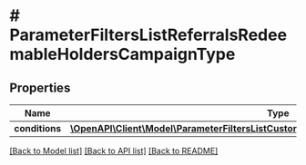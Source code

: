 # # ParameterFiltersListReferralsRedeemableHoldersCampaignType

## Properties

Name | Type | Description | Notes
------------ | ------------- | ------------- | -------------
**conditions** | [**\OpenAPI\Client\Model\ParameterFiltersListCustomerRedeemablesCampaignTypeConditions**](ParameterFiltersListCustomerRedeemablesCampaignTypeConditions.md) |  | [optional]

[[Back to Model list]](../../README.md#models) [[Back to API list]](../../README.md#endpoints) [[Back to README]](../../README.md)
